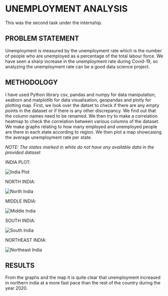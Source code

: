# UNEMPLOYMENT ANALYSIS

This was the second task under the internship.


## PROBLEM STATEMENT

Unemployment is measured by the unemployment rate which is the number of people
who are unemployed as a percentage of the total labour force. We have seen a sharp
increase in the unemployment rate during Covid-19, so analyzing the unemployment rate
can be a good data science project. 


## METHODOLOGY

I have used Python library csv, pandas and numpy for data manipulation, seaborn and matplotlib for data visualisation, geopandas and plotly for plotting map.
First, we look over the datset to check if there are any empty points in the dataset or if there is any other discrepancy. We find out that the column names need to be renamed.
We then try to make a correlation heatmap to check the correlation between various columns of the dataset.
We make graphs relating to how many employed and unemployed people are there in each state according to region.
We then plot a map showcasing the average unemployment rate per state.

*NOTE: The states marked in white do not have any available data in the provided dataset*


INDIA PLOT:

![India Plot](https://github.com/vaibhavyadav1686/OIBSIP/assets/109307590/91e7f454-cfcd-4f1e-8461-980e22269a1b)

NORTH INDIA:

![North India](https://github.com/vaibhavyadav1686/OIBSIP/assets/109307590/d6eca3ab-b8ad-44ca-be50-d3a669c2e019)

MIDDLE INDIA:

![Middle India](https://github.com/vaibhavyadav1686/OIBSIP/assets/109307590/c220d1e9-cf89-4e22-ab00-294600ac1362)

SOUTH INDIA:

![South India](https://github.com/vaibhavyadav1686/OIBSIP/assets/109307590/fb496dc4-5570-4290-b85f-66441d531334)

NORTHEAST INDIA:

![Northeast India](https://github.com/vaibhavyadav1686/OIBSIP/assets/109307590/8aab7765-7115-4c0d-9b28-70845ff00db6)


## RESULTS

From the graphs and the map it is quite clear that unemployment increased in northern india at a more fast pace than the rest of the country during the year 2020.
